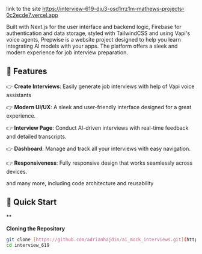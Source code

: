 link to the site 
https://interview-619-dju3-osd1rrz1m-mathews-projects-0c2ecde7.vercel.app


Built with Next.js for the user interface and backend logic, Firebase for authentication and data storage, styled with TailwindCSS and using Vapi's voice agents, Prepwise is a website project designed to help you learn integrating AI models with your apps. The platform offers a sleek and modern experience for job interview preparation.




## <a name="features">🔋 Features</a>



👉 **Create Interviews**: Easily generate job interviews with help of Vapi voice assistants

👉 **Modern UI/UX**: A sleek and user-friendly interface designed for a great experience.

👉 **Interview Page**: Conduct AI-driven interviews with real-time feedback and detailed transcripts.

👉 **Dashboard**: Manage and track all your interviews with easy navigation.

👉 **Responsiveness**: Fully responsive design that works seamlessly across devices.

and many more, including code architecture and reusability

## <a name="quick-start">🤸 Quick Start</a>



**

**Cloning the Repository**

```bash
git clone [https://github.com/adrianhajdin/ai_mock_interviews.git](https://github.com/10-mathew/interview_619
cd interview_619
```


